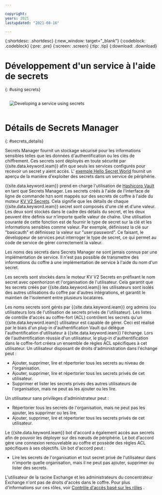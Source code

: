 ```yaml
---

copyright:
years: 2021
lastupdated: "2021-08-16"

---
```


{:shortdesc: .shortdesc}
{:new_window: target="_blank"}
{:codeblock: .codeblock}
{:pre: .pre}
{:screen: .screen}
{:tip: .tip}
{:download: .download}

# Développement d'un service à l'aide de secrets
{: #using secrets}

<img src="../images/edge/10_Secrets.svg" style="margin: 3%" alt="Developing a service using secrets"> 

# Détails de Secrets Manager
{: #secrets_details}

Secrets Manager fournit un stockage sécurisé pour les informations sensibles telles que les données d'authentification ou les clés de chiffrement. Ces secrets sont déployés en toute sécurité par {{site.data.keyword.ieam}} afin que seuls les services configurés pour recevoir un secret y aient accès. L' [exemple Hello Secret World](https://github.com/open-horizon/examples/blob/master/edge/services/helloSecretWorld/CreateService.md) fournit un aperçu de la manière d'exploiter des secrets dans un service de périphérie.

{{site.data.keyword.ieam}} prend en charge l'utilisation de [Hashicorp Vault](https://www.vaultproject.io/) en tant que Secrets Manager. Les secrets créés à l'aide de l'interface de ligne de commande hzn sont mappés sur des secrets de coffre à l'aide du moteur [KV V2 Secrets](https://www.vaultproject.io/docs/secrets/kv/kv-v2). Cela signifie que les détails de chaque {{site.data.keyword.ieam}} secret sont composés d'une clé et d'une valeur. Les deux sont stockés dans le cadre des détails du secret, et les deux peuvent être définis sur n'importe quelle valeur de chaîne. Une utilisation courante de cette fonction est de fournir le type de secret sur la clé et les informations sensibles comme valeur. Par exemple, définissez la clé sur "basicauth" et définissez la valeur sur "user:password". Ce faisant, le développeur de services peut interroger le type de secret, ce qui permet au code de service de gérer correctement la valeur.

Les noms des secrets dans Secrets Manager ne sont jamais connus par une implémentation de service. Il n'est pas possible de transmettre des informations du coffre à une implémentation de service à l'aide du nom d'un secret.

Les secrets sont stockés dans le moteur KV V2 Secrets en préfixant le nom secret avec openhorizon et l'organisation de l'utilisateur. Cela garantit que les secrets créés par {{site.data.keyword.ieam}} les utilisateurs sont isolés des autres utilisations du coffre par d'autres intégrations, et garantit le maintien de l'isolement entre plusieurs locataires.

Les noms secrets sont gérés par {{site.data.keyword.ieam}} org admins (ou utilisateurs lors de l'utilisation de secrets privés de l'utilisateur). Les listes de contrôle d'accès au coffre-fort (ACL) contrôlent les secrets qu'un {{site.data.keyword.ieam}} utilisateur est capable de gérer. Ceci est réalisé par le biais d'un plug-in d'authentification Vault qui délègue l'authentification d'utilisateur à {{site.data.keyword.ieam}} l'échange. Lors de l'authentification réussie d'un utilisateur, le plug-in d'authentification dans le coffre-fort créera un ensemble de règles ACL spécifiques à cet utilisateur. Un utilisateur disposant de droits d'administration dans l'échange peut :
- Ajouter, supprimer, lire et répertorier tous les secrets au niveau de l'organisation.
- Ajouter, supprimer, lire et répertorier tous les secrets privés de cet utilisateur.
- Supprimer et lister les secrets privés des autres utilisateurs de l'organisation, mais ne peut as les ajouter ou les lire.

Un utilisateur sans privilèges d'administrateur peut :
- Répertorier tous les secrets de l'organisation, mais ne peut pas les ajouter, les supprimer ou les lire.
- Ajouter, supprimer, lire et répertorier tous les secrets privés de cet utilisateur.

Le {{site.data.keyword.ieam}} bot d'accord a également accès aux secrets afin de pouvoir les déployer sur des nœuds de périphérie. Le bot d'accord gère une connexion renouvelable au coffre et possède des règles ACL spécifiques à ses objectifs. Un bot d'accord peut :
- Lire les secrets de l'organisation et tout secret privé de l'utilisateur dans n'importe quelle organisation, mais il ne peut pas ajouter, supprimer ou lister des secrets.

L'utilisateur de la racine Exchange et les administrateurs du concentrateur Exchange n'ont pas de droits d'accès dans le coffre. Pour plus d'informations sur ces rôles, voir [Contrôle d'accès basé sur les rôles](../user_management/rbac.html) .

